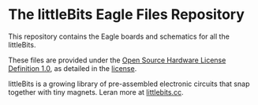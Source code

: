 # The littleBits Eagle Files Repository

This repository contains the Eagle boards and schematics for all the littleBits.

These files are provided under the [Open Source Hardware License Definition 1.0](http://freedomdefined.org/OSHW), as detailed in the [license](https://github.com/littlebitselectronics/eagle-files/LICENSE).

littleBits is a growing library of pre-assembled electronic circuits that snap together with tiny magnets. Leran more at [littlebits.cc](http://littleBits.cc).
